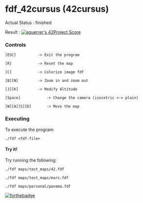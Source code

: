 # fdf_42cursus (42cursus)

Actual Status : finished

Result : [![aguerrer's 42Project Score](https://badge42.herokuapp.com/api/project/aguerrer/FdF)](https://github.com/JaeSeoKim/badge42)

### Controls

`[ESC]			-> Exit the program`

`[R]			-> Reset the map`

`[C]			-> Colorize image fdf`

`[B][N]			-> Zoom in and zoom out`

`[J][K]			-> Modify Altitude`

`[Space]			-> Change the camera (isocetric <-> plain)`

`[W][A][S][D]		-> Move the map`

### Executing

To execute the program:

`./fdf <fdf-file>`

#### Try it!

Try running the following:

`./fdf maps/test_maps/42.fdf`

`./fdf maps/test_maps/mars.fdf`

`./fdf maps/personal/panama.fdf`


[![forthebadge](https://forthebadge.com/images/badges/made-with-c.svg)](https://forthebadge.com)
